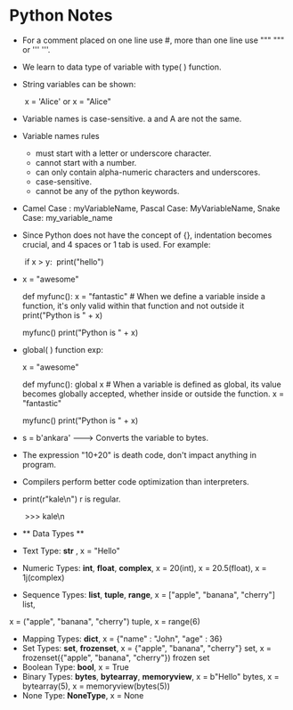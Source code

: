 # Python Notes 

- For a comment placed on one line use #, more than one line use """ """ or ''' '''.

- We learn to data type of variable with type( ) function.

- String variables can be shown:

  ​	x = 'Alice' or x = "Alice"

- Variable names is case-sensitive. a and A are not the same.

- Variable names rules

   * must start with a letter or underscore character.
   * cannot start with a number.
   * can only contain alpha-numeric characters and underscores.
   * case-sensitive.
   * cannot be any of the python keywords.

- Camel Case : myVariableName, Pascal Case: MyVariableName, Snake Case: my_variable_name

- Since Python does not have the concept of {}, indentation becomes crucial, and 4 spaces or 1 tab is used. For example:

  ​	if x > y:
  ​    	print("hello")

- x = "awesome"

  def myfunc():
      x = "fantastic"  # When we define a variable inside a function, it's only valid within that function and not outside it
      print("Python is " + x)

  myfunc()
  print("Python is " + x)

- global( ) function exp:

  x = "awesome"

  def myfunc():
      global x   # When a variable is defined as global, its value becomes globally accepted, whether inside or outside the function.
      x = "fantastic"

  myfunc()
  print("Python is " + x)

- s = b'ankara' ---> Converts the variable to bytes.

- The expression "10+20" is death code, don't impact anything in program.

- Compilers perform better code optimization than interpreters.

- print(r"kale\n")  r is regular. 

  ​	>>> kale\n
  
- ** Data Types **

- Text Type: __str__ , x = "Hello"
- Numeric Types: __int__, __float__, __complex__, x = 20(int), x = 20.5(float), x = 1j(complex)
- Sequence Types: __list__, __tuple__, __range__, x = ["apple", "banana", "cherry"] list,

x = ("apple", "banana", "cherry") tuple, x = range(6) 

- Mapping Types: __dict__,  x = {"name" : "John", "age" : 36}
- Set Types: __set__, __frozenset__, x = {"apple", "banana", "cherry"} set, x = frozenset({"apple", "banana", "cherry"}) frozen set
- Boolean Type: __bool__,  x = True
- Binary Types: __bytes__, __bytearray__, __memoryview__, x = b"Hello" bytes, x = bytearray(5), x = memoryview(bytes(5))
- None Type: __NoneType__, x = None
